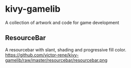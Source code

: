kivy-gamelib
============

A collection of artwork and code for game development

ResourceBar
-----------
A resourcebar with slant, shading and progressive fill color.
https://github.com/victor-rene/kivy-gamelib/raw/master/resourcebar/resourcebar.png